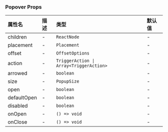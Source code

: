 ### Popover Props

| 属性名 | 描述 | 类型 | 默认值 |
| :-- | :-- | :-- | :-- |
| children | - | `ReactNode` | - |
| placement | - | `Placement` | - |
| offset | - | `OffsetOptions` | - |
| action | - | `TriggerAction \| Array<TriggerAction>` | - |
| arrowed | - | `boolean` | - |
| size | - | `PopupSize` | - |
| open | - | `boolean` | - |
| defaultOpen | - | `boolean` | - |
| disabled | - | `boolean` | - |
| onOpen | - | `() => void` | - |
| onClose | - | `() => void` | - |
